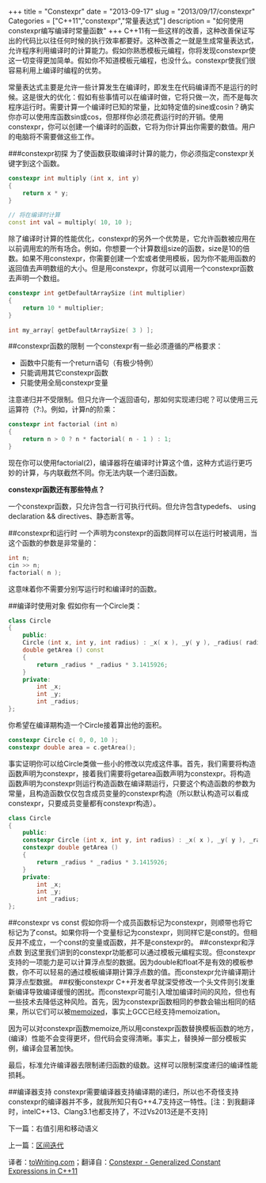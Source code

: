 +++
title = "Constexpr"
date = "2013-09-17"
slug = "2013/09/17/constexpr"
Categories = ["C++11","constexpr","常量表达式"]
description = "如何使用constexpr编写编译时常量函数"
+++
C++11有一些这样的改善，这种改善保证写出的代码比以往任何时候的执行效率都要好。这种改善之一就是生成常量表达式，允许程序利用编译时的计算能力。假如你熟悉模板元编程，你将发现constexpr使这一切变得更加简单。假如你不知道模板元编程，也没什么。constexpr使我们很容易利用上编译时编程的优势。

常量表达式主要是允许一些计算发生在编译时，即发生在代码编译而不是运行的时候。这是很大的优化：假如有些事情可以在编译时做，它将只做一次，而不是每次程序运行时。需要计算一个编译时已知的常量，比如特定值的sine或cosin？确实你亦可以使用库函数sin或cos，但那样你必须花费运行时的开销。使用constexpr，你可以创建一个编译时的函数，它将为你计算出你需要的数值。用户的电脑将不需要做这些工作。

###constexpr初探
为了使函数获取编译时计算的能力，你必须指定constexpr关键字到这个函数。

```cpp
constexpr int multiply (int x, int y)
{
    return x * y;
}
 
// 将在编译时计算
const int val = multiply( 10, 10 );
```
除了编译时计算的性能优化，constexpr的另外一个优势是，它允许函数被应用在以前调用宏的所有场合。例如，你想要一个计算数组size的函数，size是10的倍数。如果不用constexpr，你需要创建一个宏或者使用模板，因为你不能用函数的返回值去声明数组的大小。但是用constexpr，你就可以调用一个constexpr函数去声明一个数组。

```cpp
constexpr int getDefaultArraySize (int multiplier)
{
    return 10 * multiplier;
}
 
int my_array[ getDefaultArraySize( 3 ) ];
```
##constexpr函数的限制
一个constexpr有一些必须遵循的严格要求：

 * 函数中只能有一个return语句（有极少特例）
 * 只能调用其它constexpr函数
 * 只能使用全局constexpr变量
 
注意递归并不受限制。但只允许一个返回语句，那如何实现递归呢？可以使用三元运算符（?:)。例如，计算n的阶乘：
```cpp
constexpr int factorial (int n)
{
    return n > 0 ? n * factorial( n - 1 ) : 1;
}
```
现在你可以使用factorial(2)，编译器将在编译时计算这个值，这种方式运行更巧妙的计算，与内联截然不同。你无法内联一个递归函数。

**constexpr函数还有那些特点？**

一个constexpr函数，只允许包含一行可执行代码。但允许包含typedefs、 using declaration && directives、静态断言等。

##constexpr和运行时
一个声明为constexpr的函数同样可以在运行时被调用，当这个函数的参数是非常量的：
```cpp
int n;
cin >> n;
factorial( n );
```
这意味着你不需要分别写运行时和编译时的函数。

##编译时使用对象
假如你有一个Circle类：
```cpp
class Circle
{
    public:
    Circle (int x, int y, int radius) : _x( x ), _y( y ), _radius( radius ) {}
    double getArea () const
    {
        return _radius * _radius * 3.1415926;
    }
    private:
        int _x;
        int _y;
        int _radius;
};
```
你希望在编译期构造一个Circle接着算出他的面积。
```cpp
constexpr Circle c( 0, 0, 10 );
constexpr double area = c.getArea();
```
事实证明你可以给Circle类做一些小的修改以完成这件事。首先，我们需要将构造函数声明为constexpr，接着我们需要将getarea函数声明为constexpr。将构造函数声明为constexpr则运行构造函数在编译期运行，只要这个构造函数的参数为常量，且构造函数仅仅包含成员变量的constexpr构造（所以默认构造可以看成constexpr，只要成员变量都有constexpr构造）。
```cpp
class Circle
{
    public:
    constexpr Circle (int x, int y, int radius) : _x( x ), _y( y ), _radius( radius ) {}
    constexpr double getArea () 
    {
        return _radius * _radius * 3.1415926;
    }
    private:
        int _x;
        int _y;
        int _radius;
};
```
##constexpr vs const
假如你将一个成员函数标记为constexpr，则顺带也将它标记为了const。如果你将一个变量标记为constexpr，则同样它是const的。但相反并不成立，一个const的变量或函数，并不是constexpr的。
##constexpr和浮点数
到这里我们讲到的constexpr功能都可以通过模板元编程实现。但constexpr支持的一项能力是可以计算浮点型的数据。因为double和float不是有效的模板参数，你不可以轻易的通过模板编译期计算浮点数的值。而constexpr允许编译期计算浮点型数据。
##权衡constexpr
C++开发者早就深受修改一个头文件则引发重新编译导致编译缓慢的困扰。而constexpr可能引入增加编译时间的风险，但也有一些技术去降低这种风险。首先，因为constexpr函数相同的参数会输出相同的结果，所以它们可以被[memoized][1]，事实上GCC已经支持memoization。

因为可以对constexpr函数memoize,所以用constexpr函数替换模板函数的地方，(编译）性能不会变得更坏，但代码会变得清晰。事实上，替换掉一部分模板实例，编译会显著加快。

最后，标准允许编译器去限制递归函数的级数。这样可以限制深度递归的编译性能损耗。

##编译器支持
constexpr需要编译器支持编译期的递归，所以也不奇怪支持constexpr的编译器并不多，就我所知只有G++4.7支持这一特性。[注：到我翻译时，intelC++13、Clang3.1也都支持了，不过Vs2013还是不支持]

下一篇：右值引用和移动语义

上一篇：[区间迭代][2]

译者：[toWriting.com](/)；翻译自：[Constexpr - Generalized Constant Expressions in C++11][3]

 [1]:http://en.wikipedia.org/wiki/Memoization
 [2]:/blog/2013/08/20/ranged-for-loop/
 [3]:http://www.cprogramming.com/c++11/c++11-compile-time-processing-with-constexpr.html
 [4]:/blog/2013/09/30/rvalue-references-and-move-semantics/
